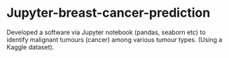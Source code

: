 # Jupyter-breast-cancer-prediction
Developed a software via Jupyter notebook (pandas, seaborn etc) to identify malignant tumours (cancer) among various tumour types.
(Using a Kaggle dataset).
